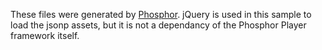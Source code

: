 These files were generated by [Phosphor](http://www.divergentmedia.com/phosphor). jQuery is used in this sample to load the jsonp assets, but it is not a dependancy of the Phosphor Player framework itself.

